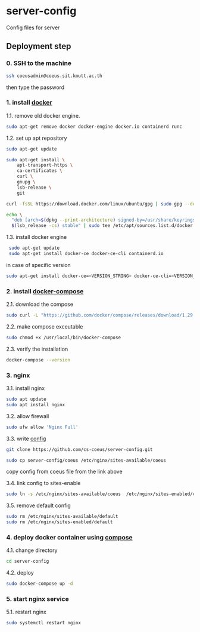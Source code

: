 # server-config
Config files for server

## Deployment step

### 0. SSH to the machine
```bash
ssh coeusadmin@coeus.sit.kmutt.ac.th
```
then type the password

### 1. install [docker](https://docs.docker.com/engine/install/ubuntu/)

1.1. remove old docker engine.
```bash
sudo apt-get remove docker docker-engine docker.io containerd runc
```
1.2. set up apt repository
```bash
sudo apt-get update
```
```bash
sudo apt-get install \
    apt-transport-https \
    ca-certificates \
    curl \
    gnupg \
    lsb-release \
    git
```
```bash
curl -fsSL https://download.docker.com/linux/ubuntu/gpg | sudo gpg --dearmor -o /usr/share/keyrings/docker-archive-keyring.gpg
```
```bash
echo \
  "deb [arch=$(dpkg --print-architecture) signed-by=/usr/share/keyrings/docker-archive-keyring.gpg] https://download.docker.com/linux/ubuntu \
  $(lsb_release -cs) stable" | sudo tee /etc/apt/sources.list.d/docker.list > /dev/null
```

1.3. install docker engine
```bash
 sudo apt-get update
 sudo apt-get install docker-ce docker-ce-cli containerd.io
 ```
 in case of specific version
 ```bash
 sudo apt-get install docker-ce=<VERSION_STRING> docker-ce-cli=<VERSION_STRING> containerd.io
 ```
 
### 2. install [docker-compose](https://docs.docker.com/compose/install/)
 2.1. download the compose
 ```bash
 sudo curl -L "https://github.com/docker/compose/releases/download/1.29.2/docker-compose-$(uname -s)-$(uname -m)" -o /usr/local/bin/docker-compose
 ```
 2.2. make compose exceutable
 ```bash
 sudo chmod +x /usr/local/bin/docker-compose
 ```
 2.3. verify the installation
  ```bash
 docker-compose --version
 ```
### 3. nginx 
3.1. install nginx
```bash
sudo apt update
sudo apt install nginx
```
3.2. allow firewall
```bash
sudo ufw allow 'Nginx Full'
```

3.3. write [config](https://github.com/cs-coeus/server-config)
```bash
git clone https://github.com/cs-coeus/server-config.git
```

```bash
sudo cp server-config/coeus /etc/nginx/sites-available/coeus
```

copy config from coeus file from the link above

3.4. link config to sites-enable
```bash
sudo ln -s /etc/nginx/sites-available/coeus  /etc/nginx/sites-enabled/coeus
```

3.5. remove default config
```bash
sudo rm /etc/nginx/sites-available/default
sudo rm /etc/nginx/sites-enabled/default
```


### 4. deploy docker container using [compose](https://github.com/cs-coeus/server-config/blob/main/docker-compose.yml)
4.1. change directory
```bash
cd server-config
```
4.2. deploy
```bash
sudo docker-compose up -d
```

### 5. start nginx service
5.1. restart nginx
```bash
sudo systemctl restart nginx
```
